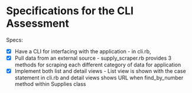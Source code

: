 # Specifications for the CLI Assessment

Specs:
- [x] Have a CLI for interfacing with the application - in cli.rb,
- [x] Pull data from an external source - supply_scraper.rb provides 3 methods for scraping each different category of data for application
- [x] Implement both list and detail views - List view is shown with the case statement in cli.rb and detail views shows URL when find_by_number method within Supplies class
